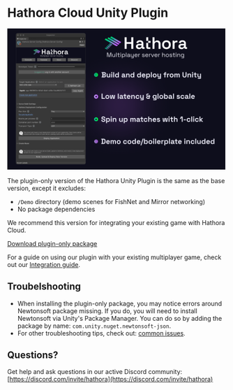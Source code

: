 # Hathora Cloud Unity Plugin

<img src="images/hathora_unity_plugin.png" width="500" />

The plugin-only version of the Hathora Unity Plugin is the same as the base version, except it excludes:
- `/Demo` directory (demo scenes for FishNet and Mirror networking)
- No package dependencies

We recommend this version for integrating your existing game with Hathora Cloud.

[Download plugin-only package](https://raw.githubusercontent.com/hathora/unity-plugin/main/UnityPackage/plugin-only/Hathora_Cloud_Unity_pluginonly_latest.unitypackage)

For a guide on using our plugin with your existing multiplayer game, check out our [Integration guide](https://hathora.dev/docs/engines/unity/integration-guide).

## Troubelshooting

- When installing the plugin-only package, you may notice errors around Newtonsoft package missing. If you do, you will need to install Newtonsoft via Unity's Package Manager. You can do so by adding the package by name: `com.unity.nuget.newtonsoft-json`.
- For other troubleshooting tips, check out: [common issues](https://hathora.dev/docs/engines/unity/beginners-tutorial#troubleshooting).

## Questions?

Get help and ask questions in our active Discord community:
[https://discord.com/invite/hathora](https://discord.com/invite/hathora)
